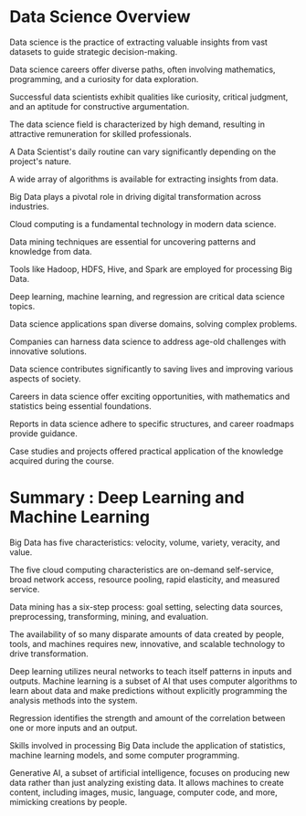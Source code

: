 # Data Science Overview

Data science is the practice of extracting valuable insights from vast datasets to guide strategic decision-making.

Data science careers offer diverse paths, often involving mathematics, programming, and a curiosity for data exploration.

Successful data scientists exhibit qualities like curiosity, critical judgment, and an aptitude for constructive argumentation.

The data science field is characterized by high demand, resulting in attractive remuneration for skilled professionals.

A Data Scientist's daily routine can vary significantly depending on the project's nature.

A wide array of algorithms is available for extracting insights from data.

Big Data plays a pivotal role in driving digital transformation across industries.

Cloud computing is a fundamental technology in modern data science.

Data mining techniques are essential for uncovering patterns and knowledge from data.

Tools like Hadoop, HDFS, Hive, and Spark are employed for processing Big Data.

Deep learning, machine learning, and regression are critical data science topics.

Data science applications span diverse domains, solving complex problems.

Companies can harness data science to address age-old challenges with innovative solutions.

Data science contributes significantly to saving lives and improving various aspects of society.

Careers in data science offer exciting opportunities, with mathematics and statistics being essential foundations.

Reports in data science adhere to specific structures, and career roadmaps provide guidance.

Case studies and projects offered practical application of the knowledge acquired during the course.



# Summary : Deep Learning and Machine Learning

Big Data has five characteristics:  velocity, volume, variety, veracity, and value.

The five cloud computing characteristics are on-demand self-service, broad network access, resource pooling,   rapid elasticity, and measured service. 

Data mining has a six-step process: goal setting, selecting data sources, preprocessing, transforming, mining, and evaluation. 

The availability of so many disparate amounts of data created by people, tools, and machines requires new, innovative, and scalable technology to drive transformation.

Deep learning utilizes neural networks to teach itself patterns in inputs and outputs. Machine learning is a subset of AI that uses computer algorithms to learn about data and make predictions without explicitly programming the analysis methods into the system.   

Regression identifies the strength and amount of the correlation between one or more inputs and an output.

Skills involved in processing Big Data include the application of statistics, machine learning models, and some computer programming.

Generative AI, a subset of artificial intelligence, focuses on producing new data rather than just analyzing existing data. It allows machines to create content, including images, music, language, computer code, and more, mimicking creations by people.

